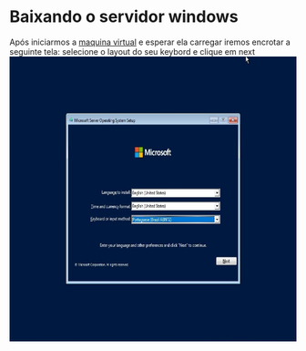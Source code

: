 # Baixando o servidor windows
Após iniciarmos a [maquina virtual](https://github.com/gaamarchi/Windows_Server/blob/main/baixando_servidor/criando_vm.md) e esperar ela carregar iremos encrotar a seguinte tela:
selecione o layout do seu keybord e clique em next
<img src="linguagem.jpg" width="600" height="500">